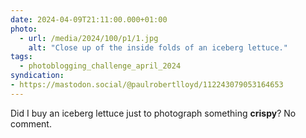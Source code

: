 ```yaml
---
date: 2024-04-09T21:11:00.000+01:00
photo:
  - url: /media/2024/100/p1/1.jpg
    alt: "Close up of the inside folds of an iceberg lettuce."
tags:
  - photoblogging_challenge_april_2024
syndication:
- https://mastodon.social/@paulrobertlloyd/112243079053164653
---
```


Did I buy an iceberg lettuce just to photograph something **crispy**? No comment.
